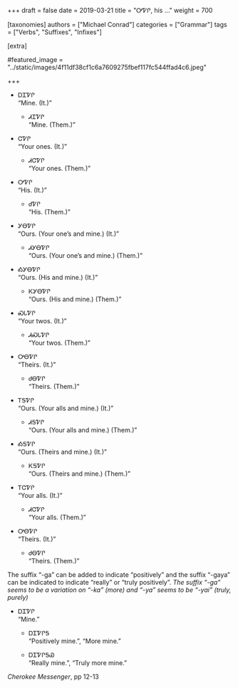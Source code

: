 +++
draft = false
date = 2019-03-21
title = "ᎤᏤᎵ, his …"
weight = 700

[taxonomies]
authors = ["Michael Conrad"]
categories = ["Grammar"]
tags = ["Verbs", "Suffixes", "Infixes"]

[extra]

#featured_image = "../static/images/4f11df38cf1c6a7609275fbef117fc544ffad4c6.jpeg"

+++

  - ᎠᏆᏤᎵ  
    “Mine. (It.)”
    
      - ᏗᏆᏤᎵ  
        “Mine. (Them.)”

  - ᏣᏤᎵ  
    “Your ones. (It.)”
    
      - ᏗᏣᏤᎵ  
        “Your ones. (Them.)”
<!-- more -->
  - ᎤᏤᎵ  
    “His. (It.)”
    
      - ᏧᏤᎵ  
        “His. (Them.)”

  - ᎩᎾᏤᎵ  
    “Ours. (Your one’s and mine.) (It.)”
    
      - ᏗᎩᎾᏤᎵ  
        “Ours. (Your one’s and mine.) (Them.)”

  - ᎣᎩᎾᏤᎵ  
    “Ours. (His and mine.) (It.)”
    
      - ᏦᎩᎾᏤᎵ  
        “Ours. (His and mine.) (Them.)”

  - ᏍᏓᏤᎵ  
    “Your twos. (It.)”
    
      - ᏗᏍᏓᏤᎵ  
        “Your twos. (Them.)”

  - ᎤᎾᏤᎵ  
    “Theirs. (It.)”
    
      - ᏧᎾᏤᎵ  
        “Theirs. (Them.)”

  - ᎢᎦᏤᎵ  
    “Ours. (Your alls and mine.) (It.)”
    
      - ᏗᎦᏤᎵ  
        “Ours. (Your alls and mine.) (Them.)”

  - ᎣᎦᏤᎵ  
    “Ours. (Theirs and mine.) (It.)”
    
      - ᏦᎦᏤᎵ  
        “Ours. (Theirs and mine.) (Them.)”

  - ᎢᏣᏤᎵ  
    “Your alls. (It.)”
    
      - ᏗᏣᏤᎵ  
        “Your alls. (Them.)”

  - ᎤᎾᏤᎵ  
    “Theirs. (It.)”
    
      - ᏧᎾᏤᎵ  
        “Theirs. (Them.)”

The suffix “-ga” can be added to indicate “positively” and the suffix
“-gaya” can be indicated to indicate “really” or “truly positively”.
*The suffix “-ga” seems to be a variation on “-ka” (more) and “-ya”
seems to be “-yai” (truly, purely)*

  - ᎠᏆᏤᎵ  
    “Mine.”
    
      - ᎠᏆᏤᎵᎦ  
        “Positively mine.”, “More mine.”
    
      - ᎠᏆᏤᎵᎦᏯ  
        “Really mine.”, “Truly more mine.”

*Cherokee Messenger*, pp 12-13